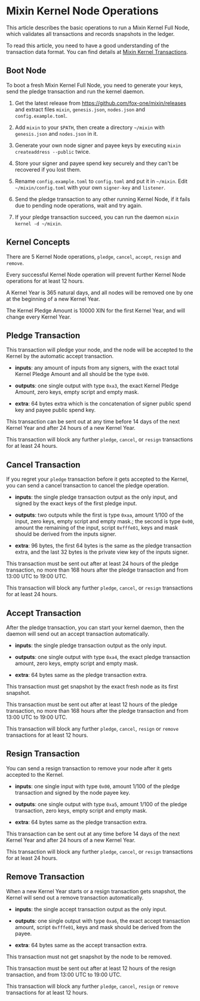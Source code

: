 # Mixin Kernel Node Operations

This article describes the basic operations to run a Mixin Kernel Full Node, which validates all transactions and records snapshots in the ledger.

To read this article, you need to have a good understanding of the transaction data format. You can find details at [Mixin Kernel Transactions](./mixin-kernel-transactions.md).

## Boot Node

To boot a fresh Mixin Kernel Full Node, you need to generate your keys, send the pledge transaction and run the kernel daemon.

1. Get the latest release from https://github.com/fox-one/mixin/releases and extract files `mixin`, `genesis.json`, `nodes.json` and `config.example.toml`.

2. Add `mixin` to your `$PATH`, then create a directory `~/mixin` with `genesis.json` and `nodes.json` in it.

3. Generate your own node signer and payee keys by executing `mixin createaddress --public` twice.

4. Store your signer and payee spend key securely and they can't be recovered if you lost them.

5. Rename `config.example.toml` to `config.toml` and put it in `~/mixin`. Edit `~/mixin/config.toml` with your own `signer-key` and `listener`.

6. Send the pledge transaction to any other running Kernel Node, if it fails due to pending node operations, wait and try again.

7. If your pledge transaction succeed, you can run the daemon `mixin kernel -d ~/mixin`.

## Kernel Concepts

There are 5 Kernel Node operations, `pledge`, `cancel`, `accept`, `resign` and `remove`.

Every successful Kernel Node operation will prevent further Kernel Node operations for at least 12 hours.

A Kernel Year is 365 natural days, and all nodes will be removed one by one at the beginning of a new Kernel Year.

The Kernel Pledge Amount is 10000 XIN for the first Kernel Year, and will change every Kernel Year.

## Pledge Transaction

This transaction will pledge your node, and the node will be accepted to the Kernel by the automatic accept transaction.

- **inputs**: any amount of inputs from any signers, with the exact total Kernel Pledge Amount and all should be the type `0x00`.

- **outputs**: one single output with type `0xa3`, the exact Kernel Pledge Amount, zero keys, empty script and empty mask.

- **extra**: 64 bytes extra which is the concatenation of signer public spend key and payee public spend key.

This transaction can be sent out at any time before 14 days of the next Kernel Year and after 24 hours of a new Kernel Year.

This transaction will block any further `pledge`, `cancel`, or `resign` transactions for at least 24 hours.

## Cancel Transaction

If you regret your `pledge` transaction before it gets accepted to the Kernel, you can send a cancel transaction to cancel the pledge operation.

- **inputs**: the single pledge transaction output as the only input, and signed by the exact keys of the first pledge input.

- **outputs**: two outputs while the first is type `0xaa`, amount 1/100 of the input, zero keys, empty script and empty mask.; the second is type `0x00`, amount the remaining of the input, script `0xfffe01`, keys and mask should be derived from the inputs signer.

- **extra**: 96 bytes, the first 64 bytes is the same as the pledge transaction extra, and the last 32 bytes is the private view key of the inputs signer.

This transaction must be sent out after at least 24 hours of the pledge transaction, no more than 168 hours after the pledge transaction and from 13:00 UTC to 19:00 UTC.

This transaction will block any further `pledge`, `cancel`, or `resign`  transactions for at least 24 hours.

## Accept Transaction

After the pledge transaction, you can start your kernel daemon, then the daemon will send out an accept transaction automatically.

- **inputs**: the single pledge transaction output as the only input.

- **outputs**: one single output with type `0xa4`, the exact pledge transaction amount, zero keys, empty script and empty mask.

- **extra**: 64 bytes same as the pledge transaction extra.

This transaction must get snapshot by the exact fresh node as its first snapshot.

This transaction must be sent out after at least 12 hours of the pledge transaction, no more than 168 hours after the pledge transaction and from 13:00 UTC to 19:00 UTC.

This transaction will block any further `pledge`, `cancel`, `resign` or `remove` transactions for at least 12 hours.

## Resign Transaction

You can send a resign transaction to remove your node after it gets accepted to the Kernel.

- **inputs**: one single input with type `0x00`, amount 1/100 of the pledge transaction and signed by the node payee key.

- **outputs**: one single output with type `0xa5`, amount 1/100 of the pledge transaction, zero keys, empty script and empty mask.

- **extra**: 64 bytes same as the pledge transaction extra.

This transaction can be sent out at any time before 14 days of the next Kernel Year and after 24 hours of a new Kernel Year.

This transaction will block any further `pledge`, `cancel`, or `resign` transactions for at least 24 hours.

## Remove Transaction

When a new Kernel Year starts or a resign transaction gets snapshot, the Kernel will send out a remove transaction automatically.

- **inputs**: the single accept transaction output as the only input.

- **outputs**: one single output with type `0xa6`, the exact accept transaction amount, script `0xfffe01`, keys and mask should be derived from the payee.

- **extra**: 64 bytes same as the accept transaction extra.

This transaction must not get snapshot by the node to be removed.

This transaction must be sent out after at least 12 hours of the resign transaction, and from 13:00 UTC to 19:00 UTC.

This transaction will block any further `pledge`, `cancel`, `resign` or `remove` transactions for at least 12 hours.
